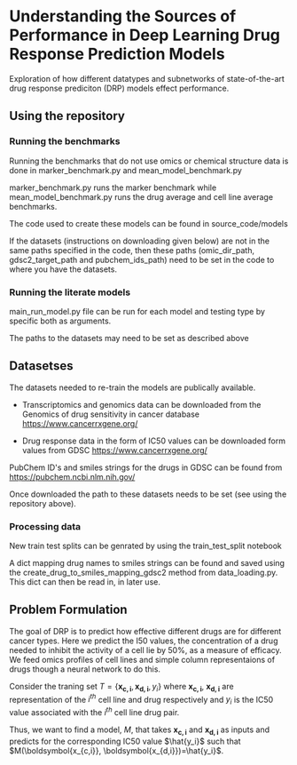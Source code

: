 # Understanding the Sources of Performance in Deep Learning Drug Response Prediction Models


Exploration of how  different datatypes and subnetworks of state-of-the-art drug response prediciton (DRP) models effect performance. 


## Using the repository

### Running the benchmarks 
Running the benchmarks that do not use omics or chemical structure data is done in marker_benchmark.py and mean_model_benchmark.py

marker_benchmark.py runs the marker benchmark while mean_model_benchmark.py runs the drug average and cell line average benchmarks. 

The code used to create these models can be found in source_code/models

If the datasets (instructions on downloading given below) are not in the same paths specified in the code, then these paths (omic_dir_path, gdsc2_target_path and pubchem_ids_path) need to be set in the code to where you have the datasets. 

### Running the literate models

main_run_model.py file can be run for each model and testing type by specific both as arguments.

The paths to the datasets may need to be set as described above

## Datasetses
The datasets needed to re-train the models are publically available.

* Transcriptomics and genomics data can be downloaded from the Genomics of drug sensitivity in cancer database https://www.cancerrxgene.org/

* Drug response data in the form of IC50 values can be downloaded form values from GDSC https://www.cancerrxgene.org/

PubChem ID's and smiles strings for the drugs in GDSC can be found from  https://pubchem.ncbi.nlm.nih.gov/

Once downloaded the path to these datasets needs to be set (see using the repository above).

### Processing data 

New train test splits can be genrated by using the train_test_split notebook

A dict mapping drug names to smiles strings can be found and saved using the create_drug_to_smiles_mapping_gdsc2 method from data_loading.py. This dict can then be read in, in later use. 

## Problem Formulation 

The goal of DRP is to predict how effective different drugs are for different cancer types. 
Here we predict the I50 values, the concentration of a drug needed to inhibit the activity of a cell lie by 50%, as a measure of efficacy. 
We feed omics profiles of cell lines and simple column representaions of drugs though a neural network to do this. 

Consider the traning set $T = \lbrace \boldsymbol{x_{c,i}}, \boldsymbol{x_{d,i}}, y_i \rbrace$  where $\boldsymbol{x_{c,i}}$, $\boldsymbol{x_{d,i}}$  are representation of the $i^{th}$ cell line and drug respectively and
 $y_i$ is the IC50 value associated with the $i^{th}$ cell line drug pair.

 Thus, we want to find a model, $M$, that takes $\boldsymbol{x_{c,i}}$ and $\boldsymbol{x_{d,i}}$ as inputs and predicts for the corresponding IC50 value $\hat{y_i}$ such that $M(\boldsymbol{x_{c,i}}, \boldsymbol{x_{d,i}})=\hat{y_i}$.